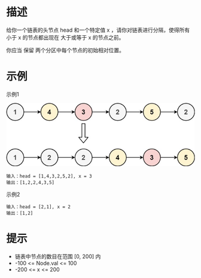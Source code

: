 # 描述

给你一个链表的头节点 head 和一个特定值 x ，请你对链表进行分隔，使得所有 小于 x 的节点都出现在 大于或等于 x 的节点之前。

你应当 保留 两个分区中每个节点的初始相对位置。

# 示例

示例1

![img.png](img.png)

```
输入：head = [1,4,3,2,5,2], x = 3
输出：[1,2,2,4,3,5]
```
示例2

```
输入：head = [2,1], x = 2
输出：[1,2]
```

# 提示

- 链表中节点的数目在范围 [0, 200] 内
- -100 <= Node.val <= 100
- -200 <= x <= 200